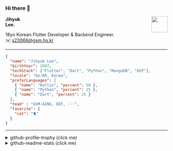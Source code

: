 ### Hi there 👋
<img src="https://github.githubassets.com/images/mona-loading-default.gif" width="50px" align="right">
</a>

**Jihyuk\
Lee.**

18yo Korean Flutter Developer & Backend Engineer.\
✉️ <s23066@gsm.hs.kr>

---

```json
{
  "name": "Jihyuk Lee",
  "birthYear": 2007,
  "techStack": ["Flutter", "Dart", "Python", "MongoDB", "OCP"],
  "locale": "ko-KR, Korea",
  "preferLanguages": [
    { "name": "Kotlin", "percent": 50 },
    { "name": "Python", "percent": 25 },
    { "name": "Dart", "percent": 25 }
  ],
  "team" : "GSM-AING, DEF, ···",
  "favorite": {
    "cat": "🐈"
  }
}
```
---
<details>
  <summary>github-profile-trophy (click me)</summary>
  
![](https://github-profile-trophy.vercel.app/?username=withJihyuk&row=1&column=8&theme=nord)
  
</details>
<details>
  <summary>github-readme-stats (click me)</summary>
  
<!--START_SECTION:waka-->
![Code Time](http://img.shields.io/badge/Code%20Time-631%20hrs-blue)

![Lines of code](https://img.shields.io/badge/%EC%A0%80%EB%8A%94%20%EC%97%AC%ED%83%9C%EA%B9%8C%EC%A7%80%20-485.0%20thousand%20%EC%A4%84%EC%9D%98%20%EC%BD%94%EB%93%9C%EB%A5%BC%20%EC%9E%91%EC%84%B1%ED%96%88%EC%96%B4%EC%9A%94.-blue)

**저는 아침형 인간이에요. 🐤** 

```text
🌞 아침                     412 commits         █████░░░░░░░░░░░░░░░░░░░░   18.30 % 
🌆 낮　                     803 commits         █████████░░░░░░░░░░░░░░░░   35.67 % 
🌃 저녁                     785 commits         █████████░░░░░░░░░░░░░░░░   34.87 % 
🌙 밤　                     251 commits         ███░░░░░░░░░░░░░░░░░░░░░░   11.15 % 
```


📊 **저는 이번주를 이렇게 시간을 보냈어요.** 

```text
🕑︎ Timezone: Asia/Seoul

💬 프로그래밍 언어들: 
Dart                     3 hrs 35 mins       █████████████░░░░░░░░░░░░   53.33 % 
Kotlin                   1 hr 31 mins        ██████░░░░░░░░░░░░░░░░░░░   22.54 % 
MDX                      59 mins             ████░░░░░░░░░░░░░░░░░░░░░   14.79 % 
YAML                     21 mins             █░░░░░░░░░░░░░░░░░░░░░░░░   05.24 % 
Markdown                 10 mins             █░░░░░░░░░░░░░░░░░░░░░░░░   02.70 % 

🔥 에디터들: 
VS Code                  5 hrs 13 mins       ███████████████████░░░░░░   77.46 % 
IntelliJ IDEA            1 hr 31 mins        ██████░░░░░░░░░░░░░░░░░░░   22.54 % 

💻 운영 체제들: 
Mac                      6 hrs 44 mins       █████████████████████████   100.00 % 
```


 Last Updated on 06/01/2025 18:48:29 UTC
<!--END_SECTION:waka-->

</details>

</div>

